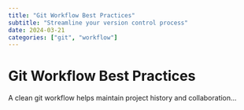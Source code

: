 ```yaml
---
title: "Git Workflow Best Practices"
subtitle: "Streamline your version control process"
date: 2024-03-21
categories: ["git", "workflow"]
---
```


# Git Workflow Best Practices

A clean git workflow helps maintain project history and collaboration... 